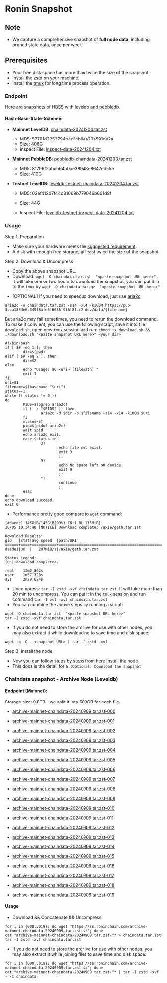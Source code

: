 # Ronin Snapshot

## Note
- We capture a comprehensive snapshot of **full node data**, including pruned state data, once per week.

## Prerequisites
- Your free disk space has more than twice the size of the snapshot.
- Install the [zstd](https://github.com/facebook/zstd) on your machine.
- Install the [tmux](https://github.com/tmux/tmux/wiki/Installing) for long time process operation.


### Endpoint

Here are snapshots of HBSS with leveldb and pebbledb.

#### Hash-Base-State-Scheme:

- **Mainnet LevelDB**: [chaindata-20241204.tar.zst](https://pub-3cca138de6c349f8afe5f6635f9f6f81.r2.dev/data/chaindata-20241204.tar.zst)
  - MD5: 57791d3253794b4d1cb8ea20a591de2a
  - Size: 406G
  - Inspect File: [inspect-data-20241204.txt](https://pub-3cca138de6c349f8afe5f6635f9f6f81.r2.dev/data/inspect-data-20241204.txt)

- **Mainnet PebbleDB**: [pebbledb-chaindata-20241203.tar.zst](https://pub-3cca138de6c349f8afe5f6635f9f6f81.r2.dev/data/pebbledb-chaindata-20241203.tar.zst)
  - MD5: 81796f2abcb64a0ae38948e8647ed55e
  - Size: 410G


- **Testnet LevelDB**: [leveldb-testnet-chaindata-20241204.tar.zst](https://pub-3cca138de6c349f8afe5f6635f9f6f81.r2.dev/data/leveldb-testnet-chaindata-20241204.tar.zst)
  - MD5: 03ef412b7f44d31069b779046b601d9f
  - Size: 44G

  - Inspect File: [leveldb-testnet-inspect-data-20241204.txt](https://pub-3cca138de6c349f8afe5f6635f9f6f81.r2.dev/data/leveldb-testnet-inspect-data-20241204.txt)
  



### Usage

Step 1: Preparation
- Make sure your hardware meets the [suggested requirement](https://docs.roninchain.com/validators/setup/overview#hardware-requirements).
- A disk with enough free storage, at least twice the size of the snapshot.

Step 2: Download & Uncompress
- Copy the above snapshot URL.
- Download:  `wget -O chaindata.tar.zst  "<paste snapshot URL here>"` . It will take one or two hours to download the snapshot, you can put it in to the `tmux` by `wget -O chaindata.tar.gz  "<paste snapshot URL here>"`


* [OPTIONAL] If you need to speedup download, just use [aria2c](https://github.com/aria2/aria2)
```
aria2c -o chaindata.tar.zst -s14 -x14 -k100M https://pub-3cca138de6c349f8afe5f6635f9f6f81.r2.dev/data/{filename}
```

But aria2c may fail sometimes, you need to rerun the download command. To make it convient, you can use the following script, save it into file `download.sh`, open new `tmux` session and run: `chmod +x download.sh && ./download.sh "<paste snapshot URL here>" <your dir>`
```
#!/bin/bash
if [ $# -eq 1 ]; then
        dir=$(pwd)
elif [ $# -eq 2 ]; then
        dir=$2
else
        echo "Usage: $0 <uri> [filepath] "
        exit 1
fi
uri=$1
filename=$(basename "$uri")
status=-1
while (( status != 0 ))
do
        PIDS=$(pgrep aria2c)
        if [ -z "$PIDS" ]; then
                aria2c -d $dir -o $filename -s14 -x14 -k100M $uri
        fi
        status=$?
        pid=$(pidof aria2c)
        wait $pid
        echo aria2c exit.
        case $status in
                3)
                        echo file not exist.
                        exit 3
                        ;;
                9)
                        echo No space left on device.
                        exit 9
                        ;;
                *)
                        continue
                        ;;
        esac
done
echo download succeed.
exit 0
```

- Performance pretty good compare to `wget` command:

```
[#daede1 145GiB/145GiB(99%) CN:1 DL:115MiB]
10/05 10:34:40 [NOTICE] Download complete: /axie/geth.tar.zst

Download Results:
gid   |stat|avg speed  |path/URI
======+====+===========+=======================================================
daede1|OK  |   207MiB/s|/axie/geth.tar.zst

Status Legend:
(OK):download completed.

real    12m2.862s
user    1m57.320s
sys     2m28.624s
```

- Uncompress: `tar -I zstd -xvf chaindata.tar.zst`. It will take more than 20 min to uncompress. You can put it in the `tmux` session and run command `tar -I zst -xvf chaindata.tar.zst`
- You can combine the above steps by running a script:

```
wget -O chaindata.tar.zst  "<paste snapshot URL here>"
tar -I zstd -xvf chaindata.tar.zst
```


- If you do not need to store the archive for use with other nodes, you may also extract it while downloading to save time and disk space:
```
wget -q -O - <snapshot URL> | tar -I zstd -xvf -
```


Step 3: Install the node
- Now you can follow steps by steps from here [Install the node ](https://docs.roninchain.com/rpc/mainnet-rpc)
- This docs is the detail for `6.(Optional) Download the snapshot`


### Chaindata snapshot - Archive Node (Leveldb)
#### Endpoint (Mainnet):

Storage size: 9.8TB - we split it into 500GB for each file.


- [archive-mainnet-chaindata-20240909.tar.zst-000](https://ss.roninchain.com/archive-mainnet-chaindata-20240909.tar.zst-000)

- [archive-mainnet-chaindata-20240909.tar.zst-001](https://ss.roninchain.com/archive-mainnet-chaindata-20240909.tar.zst-001)

- [archive-mainnet-chaindata-20240909.tar.zst-002](https://ss.roninchain.com/archive-mainnet-chaindata-20240909.tar.zst-002)

- [archive-mainnet-chaindata-20240909.tar.zst-003](https://ss.roninchain.com/archive-mainnet-chaindata-20240909.tar.zst-003)

- [archive-mainnet-chaindata-20240909.tar.zst-004](https://ss.roninchain.com/archive-mainnet-chaindata-20240909.tar.zst-004)

- [archive-mainnet-chaindata-20240909.tar.zst-005](https://ss.roninchain.com/archive-mainnet-chaindata-20240909.tar.zst-005)

- [archive-mainnet-chaindata-20240909.tar.zst-006](https://ss.roninchain.com/archive-mainnet-chaindata-20240909.tar.zst-006)

- [archive-mainnet-chaindata-20240909.tar.zst-007](https://ss.roninchain.com/archive-mainnet-chaindata-20240909.tar.zst-007)

- [archive-mainnet-chaindata-20240909.tar.zst-008](https://ss.roninchain.com/archive-mainnet-chaindata-20240909.tar.zst-008)

- [archive-mainnet-chaindata-20240909.tar.zst-009](https://ss.roninchain.com/archive-mainnet-chaindata-20240909.tar.zst-009)

- [archive-mainnet-chaindata-20240909.tar.zst-010](https://ss.roninchain.com/archive-mainnet-chaindata-20240909.tar.zst-010)

- [archive-mainnet-chaindata-20240909.tar.zst-011](https://ss.roninchain.com/archive-mainnet-chaindata-20240909.tar.zst-011)

- [archive-mainnet-chaindata-20240909.tar.zst-012](https://ss.roninchain.com/archive-mainnet-chaindata-20240909.tar.zst-012)

- [archive-mainnet-chaindata-20240909.tar.zst-013](https://ss.roninchain.com/archive-mainnet-chaindata-20240909.tar.zst-013)

- [archive-mainnet-chaindata-20240909.tar.zst-014](https://ss.roninchain.com/archive-mainnet-chaindata-20240909.tar.zst-014)

- [archive-mainnet-chaindata-20240909.tar.zst-015](https://ss.roninchain.com/archive-mainnet-chaindata-20240909.tar.zst-015)

- [archive-mainnet-chaindata-20240909.tar.zst-016](https://ss.roninchain.com/archive-mainnet-chaindata-20240909.tar.zst-016)

- [archive-mainnet-chaindata-20240909.tar.zst-017](https://ss.roninchain.com/archive-mainnet-chaindata-20240909.tar.zst-017)

- [archive-mainnet-chaindata-20240909.tar.zst-018](https://ss.roninchain.com/archive-mainnet-chaindata-20240909.tar.zst-018)

- [archive-mainnet-chaindata-20240909.tar.zst-019](https://ss.roninchain.com/archive-mainnet-chaindata-20240909.tar.zst-019)




#### Usage
- Download && Concatenate && Uncompress:

```shell
for i in {000..019}; do wget "https://ss.roninchain.com/archive-mainnet-chaindata-20240909.tar.zst-$i"; done
cat "archive-mainnet-chaindata-20240909.tar.zst-"* > chaindata.tar.zst
tar -I zstd -xvf chaindata.tar.zst
```

- If you do not need to store the archive for use with other nodes, you may also extract it while joining files to save time and disk space:

```shell
for i in {000..019}; do wget "https://ss.roninchain.com/archive-mainnet-chaindata-20240909.tar.zst-$i"; done
cat "archive-mainnet-chaindata-20240909.tar.zst-"* | tar -I zstd -xvf - -C chaindata
```

